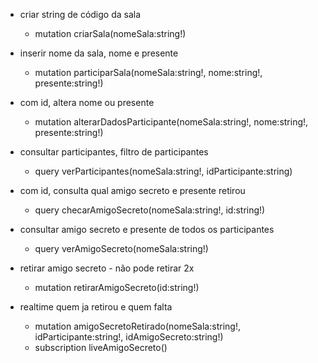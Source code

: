  - criar string de código da sala
    - mutation criarSala(nomeSala:string!)

 - inserir nome da sala, nome e presente
    - mutation participarSala(nomeSala:string!, nome:string!, presente:string!)

 - com id, altera nome ou presente
    - mutation alterarDadosParticipante(nomeSala:string!, nome:string!, presente:string!)

 - consultar participantes, filtro de participantes
    - query verParticipantes(nomeSala:string!, idParticipante:string)

 - com id, consulta qual amigo secreto e presente retirou
    - query checarAmigoSecreto(nomeSala:string!, id:string!)

 - consultar amigo secreto e presente de todos os participantes
    - query verAmigoSecreto(nomeSala:string!)

 - retirar amigo secreto - não pode retirar 2x
    - mutation retirarAmigoSecreto(id:string!)

 - realtime quem ja retirou e quem falta
    - mutation amigoSecretoRetirado(nomeSala:string!, idParticipante:string!, idAmigoSecreto:string!)
    - subscription liveAmigoSecreto()